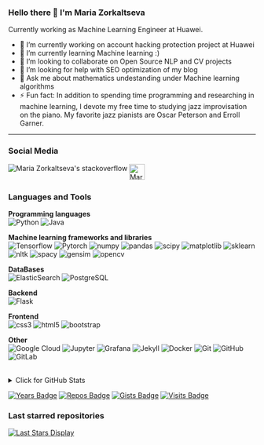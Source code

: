 ### Hello there 👋 I'm Maria Zorkaltseva

Currently working as Machine Learning Engineer at Huawei.

- 🔭 I’m currently working on account hacking protection project at Huawei
- 🌱 I’m currently learning Machine learning :)
- 👯 I’m looking to collaborate on Open Source NLP and CV projects
- 🤔 I’m looking for help with SEO optimization of my blog
- 💬 Ask me about mathematics undestanding under Machine learning algorithms
- ⚡ Fun fact: In addition to spending time programming and researching in machine learning, I devote my free time to studying jazz improvisation on the piano. My favorite jazz pianists are Oscar Peterson and Erroll Garner.

<hr>

### Social Media

<a href="https://stackoverflow.com/users/12705601/maria-zorkaltseva" title='stackoverflow'>
    <img align="left" alt="Maria Zorkaltseva's stackoverflow" src="https://img.icons8.com/color/32/000000/stackoverflow.png" />
</a>

<a href="https://medium.com/@maria.zorkaltseva" title='Medium'>
    <img align="left" alt="Maria Zorkaltseva's Medium" width="32px" src="https://img.icons8.com/color/32/000000/medium-monogram.png"/>
</a>

 <br /><br />

### Languages and Tools

**Programming languages**
<br/>
![Python](https://img.shields.io/badge/-Python-005571?style=flat-square&logo=Python)
![Java](https://img.shields.io/badge/-java-005571?style=flat-square&logo=java)

**Machine learning frameworks and libraries**
<br/>
![Tensorflow](https://img.shields.io/badge/-tensorflow-005571?style=flat-square&logo=tensorflow)
![Pytorch](https://img.shields.io/badge/-pytorch-005571?style=flat-square&logo=pytorch)
![numpy](https://img.shields.io/badge/-numpy-005571?style=flat-square&logo=numpy)
![pandas](https://img.shields.io/badge/-pandas-005571?style=flat-square&logo=pandas)
![scipy](https://img.shields.io/badge/-scipy-005571?style=flat-square&logo=scipy)
![matplotlib](https://img.shields.io/badge/-matplotlib-005571?style=flat-square&logo=matplotlib)
![sklearn](https://img.shields.io/badge/-sklearn-005571?style=flat-square&logo=sklearn)
![nltk](https://img.shields.io/badge/-nltk-005571?style=flat-square&logo=nltk)
![spacy](https://img.shields.io/badge/-spacy-005571?style=flat-square&logo=spacy)
![gensim](https://img.shields.io/badge/-gensim-005571?style=flat-square&logo=gensim)
![opencv](https://img.shields.io/badge/-opencv-005571?style=flat-square&logo=opencv)

**DataBases**
<br/>
![ElasticSearch](https://img.shields.io/badge/-ElasticSearch-005571?style=flat-square&logo=elasticsearch)
![PostgreSQL](https://img.shields.io/badge/-PostgreSQL-005571?style=flat-square&logo=postgresql)

**Backend**
<br/>
![Flask](https://img.shields.io/badge/-flask-005571?style=flat-square&logo=flask)

**Frontend**
<br/>
![css3](https://img.shields.io/badge/-css3-005571?style=flat-square&logo=css3)
![html5](https://img.shields.io/badge/-html5-005571?style=flat-square&logo=html5)
![bootstrap](https://img.shields.io/badge/-bootstrap-005571?style=flat-square&logo=bootstrap)

**Other**
<br/>
![Google Cloud](https://img.shields.io/badge/Google%20Cloud-005571?style=flat-square&logo=google-cloud)
![Jupyter](https://img.shields.io/badge/-jupyter-005571?style=flat-square&logo=jupyter)
![Grafana](https://img.shields.io/badge/-grafana-005571?style=flat-square&logo=grafana)
![Jekyll](https://img.shields.io/badge/-jekyll-005571?style=flat-square&logo=jekyll)
![Docker](https://img.shields.io/badge/-Docker-005571?style=flat-square&logo=docker)
![Git](https://img.shields.io/badge/-Git-005571?style=flat-square&logo=git)
![GitHub](https://img.shields.io/badge/-GitHub-005571?style=flat-square&logo=github)
![GitLab](https://img.shields.io/badge/-GitLab-005571?style=flat-square&logo=gitlab)

<br/>

<details>
<summary>Click for GitHub Stats</summary>
<p align="center">
    <img alt = "Maria Zorkaltseva's GitHub Stats" src="https://github-readme-stats.vercel.app/api?username=mariazork&show_icons=true&hide=issues&icon_color=000000&hide_border=true&title_color=5391FE&text_color=555">
    <br/>
    <img alt = "Maria Zorkaltseva's Top Language" src="https://github-readme-stats.vercel.app/api/top-langs/?username=mariazork&hide=html,&hide_border=true&title_color=5391FE&text_color=555">
</p>
</details>

[![Years Badge](https://badges.pufler.dev/years/mariazork)](https://mariazork.github.io/)
[![Repos Badge](https://badges.pufler.dev/repos/mariazork)](https://mariazork.github.io/)
[![Gists Badge](https://badges.pufler.dev/gists/mariazork)](https://mariazork.github.io/)
[![Visits Badge](https://badges.pufler.dev/visits/mariazork/badge-it)](https://mariazork.github.io/)

### Last starred repositories

[![Last Stars Display](https://badges.pufler.dev/last-stars/mariazork?count=6&padding=15&perRow=3)](https://mariazork.github.io/)
